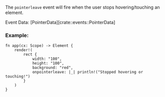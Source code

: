 The `pointerleave` event will fire when the user stops hovering/touching an element.

Event Data: [PointerData][crate::events::PointerData]

### Example:

```rust, no_run
fn app(cx: Scope) -> Element {
    render!(
        rect {
            width: "100",
            height: "100",
            background: "red",
            onpointerleave: |_| println!("Stopped hovering or touching!")
        }
    )
}